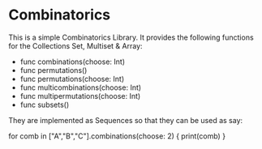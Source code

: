 # Combinatorics

This is a simple Combinatorics Library.
It provides the following functions for the Collections Set, Multiset & Array:

- func combinations(choose: Int)
- func permutations()
- func permutations(choose: Int)
- func multicombinations(choose: Int)
- func multipermutations(choose: Int)
- func subsets()

They are implemented as Sequences so that they can be used as say:

  for comb in ["A","B","C"].combinations(choose: 2) {
    print(comb)
  }

